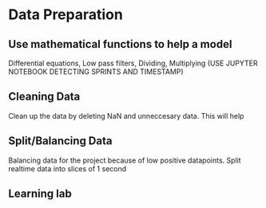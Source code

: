 # Data Preparation

## Use mathematical functions to help a model
Differential equations, Low pass filters, Dividing, Multiplying (USE JUPYTER NOTEBOOK DETECTING SPRINTS AND TIMESTAMP)

## Cleaning Data
Clean up the data by deleting NaN and unneccesary data. This will help

## Split/Balancing Data
Balancing data for the project because of low positive datapoints. Split realtime data into slices of 1 second

## Learning lab 

